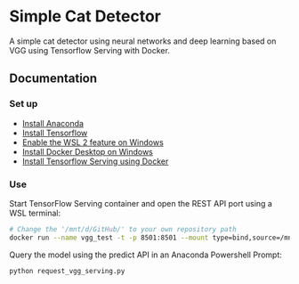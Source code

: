 # Simple Cat Detector
A simple cat detector using neural networks and deep learning based on VGG using Tensorflow Serving with Docker.

## Documentation

### Set up
* [Install Anaconda](https://www.anaconda.com/)
* [Install Tensorflow](https://www.tensorflow.org/install/pip#windows)
* [Enable the WSL 2 feature on Windows](https://docs.microsoft.com/en-us/windows/wsl/install)
* [Install Docker Desktop on Windows](https://docs.docker.com/desktop/windows/install/)
* [Install Tensorflow Serving using Docker](https://github.com/tensorflow/serving)

### Use
Start TensorFlow Serving container and open the REST API port using a WSL terminal:

```bash
# Change the '/mnt/d/GitHub/' to your own repository path
docker run --name vgg_test -t -p 8501:8501 --mount type=bind,source=/mnt/d,target=/mnt/d -e MODEL_NAME=vgg_serving -e MODEL_BASE_PATH=/mnt/d/GitHub/simple-cat-detector tensorflow/serving &
```

Query the model using the predict API in an Anaconda Powershell Prompt:

```bash
python request_vgg_serving.py
```



